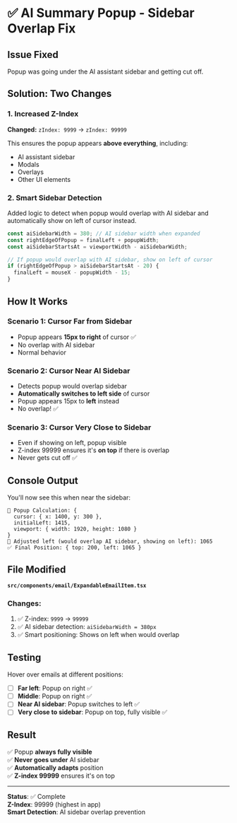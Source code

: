 # ✅ AI Summary Popup - Sidebar Overlap Fix

## Issue Fixed
Popup was going under the AI assistant sidebar and getting cut off.

## Solution: Two Changes

### 1. Increased Z-Index
**Changed:** `zIndex: 9999` → `zIndex: 99999`

This ensures the popup appears **above everything**, including:
- AI assistant sidebar
- Modals
- Overlays
- Other UI elements

### 2. Smart Sidebar Detection
Added logic to detect when popup would overlap with AI sidebar and automatically show on left of cursor instead.

```typescript
const aiSidebarWidth = 380; // AI sidebar width when expanded
const rightEdgeOfPopup = finalLeft + popupWidth;
const aiSidebarStartsAt = viewportWidth - aiSidebarWidth;

// If popup would overlap with AI sidebar, show on left of cursor
if (rightEdgeOfPopup > aiSidebarStartsAt - 20) {
  finalLeft = mouseX - popupWidth - 15;
}
```

## How It Works

### Scenario 1: Cursor Far from Sidebar
- Popup appears **15px to right** of cursor ✅
- No overlap with AI sidebar
- Normal behavior

### Scenario 2: Cursor Near AI Sidebar
- Detects popup would overlap sidebar
- **Automatically switches to left side** of cursor
- Popup appears 15px to **left** instead
- No overlap! ✅

### Scenario 3: Cursor Very Close to Sidebar
- Even if showing on left, popup visible
- Z-index 99999 ensures it's **on top** if there is overlap
- Never gets cut off ✅

## Console Output

You'll now see this when near the sidebar:
```
🎯 Popup Calculation: {
  cursor: { x: 1400, y: 300 },
  initialLeft: 1415,
  viewport: { width: 1920, height: 1080 }
}
📍 Adjusted left (would overlap AI sidebar, showing on left): 1065
✅ Final Position: { top: 200, left: 1065 }
```

## File Modified
**`src/components/email/ExpandableEmailItem.tsx`**

### Changes:
1. ✅ Z-index: `9999` → `99999`
2. ✅ AI sidebar detection: `aiSidebarWidth = 380px`
3. ✅ Smart positioning: Shows on left when would overlap

## Testing

Hover over emails at different positions:

- [ ] **Far left**: Popup on right ✅
- [ ] **Middle**: Popup on right ✅
- [ ] **Near AI sidebar**: Popup switches to left ✅
- [ ] **Very close to sidebar**: Popup on top, fully visible ✅

## Result

✅ Popup **always fully visible**  
✅ **Never goes under** AI sidebar  
✅ **Automatically adapts** position  
✅ **Z-index 99999** ensures it's on top

---

**Status**: ✅ Complete  
**Z-Index**: 99999 (highest in app)  
**Smart Detection**: AI sidebar overlap prevention


